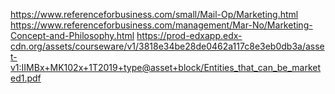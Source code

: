 https://www.referenceforbusiness.com/small/Mail-Op/Marketing.html
https://www.referenceforbusiness.com/management/Mar-No/Marketing-Concept-and-Philosophy.html
https://prod-edxapp.edx-cdn.org/assets/courseware/v1/3818e34be28de0462a117c8e3eb0db3a/asset-v1:IIMBx+MK102x+1T2019+type@asset+block/Entities_that_can_be_marketed1.pdf
